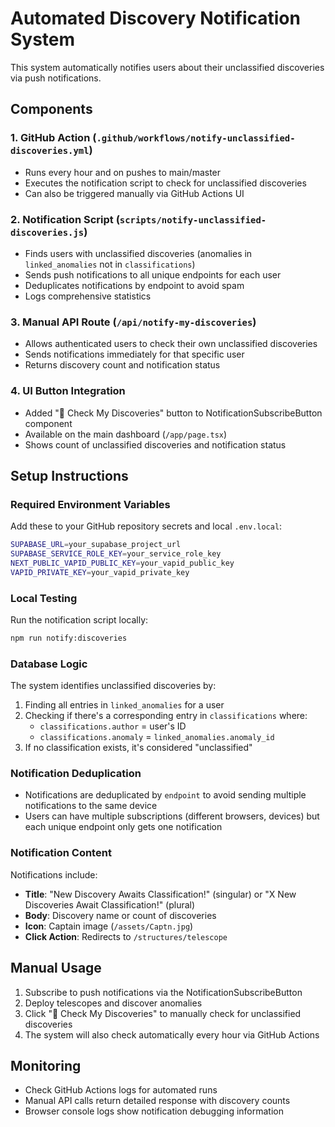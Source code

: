 # Automated Discovery Notification System

This system automatically notifies users about their unclassified discoveries via push notifications.

## Components

### 1. GitHub Action (`.github/workflows/notify-unclassified-discoveries.yml`)
- Runs every hour and on pushes to main/master
- Executes the notification script to check for unclassified discoveries
- Can also be triggered manually via GitHub Actions UI

### 2. Notification Script (`scripts/notify-unclassified-discoveries.js`)
- Finds users with unclassified discoveries (anomalies in `linked_anomalies` not in `classifications`)
- Sends push notifications to all unique endpoints for each user
- Deduplicates notifications by endpoint to avoid spam
- Logs comprehensive statistics

### 3. Manual API Route (`/api/notify-my-discoveries`)
- Allows authenticated users to check their own unclassified discoveries
- Sends notifications immediately for that specific user
- Returns discovery count and notification status

### 4. UI Button Integration
- Added "🔬 Check My Discoveries" button to NotificationSubscribeButton component
- Available on the main dashboard (`/app/page.tsx`)
- Shows count of unclassified discoveries and notification status

## Setup Instructions

### Required Environment Variables

Add these to your GitHub repository secrets and local `.env.local`:

```bash
SUPABASE_URL=your_supabase_project_url
SUPABASE_SERVICE_ROLE_KEY=your_service_role_key
NEXT_PUBLIC_VAPID_PUBLIC_KEY=your_vapid_public_key
VAPID_PRIVATE_KEY=your_vapid_private_key
```

### Local Testing

Run the notification script locally:
```bash
npm run notify:discoveries
```

### Database Logic

The system identifies unclassified discoveries by:
1. Finding all entries in `linked_anomalies` for a user
2. Checking if there's a corresponding entry in `classifications` where:
   - `classifications.author` = user's ID
   - `classifications.anomaly` = `linked_anomalies.anomaly_id`
3. If no classification exists, it's considered "unclassified"

### Notification Deduplication

- Notifications are deduplicated by `endpoint` to avoid sending multiple notifications to the same device
- Users can have multiple subscriptions (different browsers, devices) but each unique endpoint only gets one notification

### Notification Content

Notifications include:
- **Title**: "New Discovery Awaits Classification!" (singular) or "X New Discoveries Await Classification!" (plural)
- **Body**: Discovery name or count of discoveries
- **Icon**: Captain image (`/assets/Captn.jpg`)
- **Click Action**: Redirects to `/structures/telescope`

## Manual Usage

1. Subscribe to push notifications via the NotificationSubscribeButton
2. Deploy telescopes and discover anomalies
3. Click "🔬 Check My Discoveries" to manually check for unclassified discoveries
4. The system will also check automatically every hour via GitHub Actions

## Monitoring

- Check GitHub Actions logs for automated runs
- Manual API calls return detailed response with discovery counts
- Browser console logs show notification debugging information
